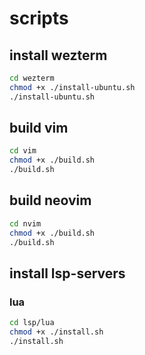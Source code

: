 # scripts

## install wezterm
```sh
cd wezterm
chmod +x ./install-ubuntu.sh
./install-ubuntu.sh
```

## build vim
```sh
cd vim
chmod +x ./build.sh
./build.sh
```

## build neovim
```sh
cd nvim
chmod +x ./build.sh
./build.sh
```

## install lsp-servers

### lua
```sh
cd lsp/lua
chmod +x ./install.sh
./install.sh
```
